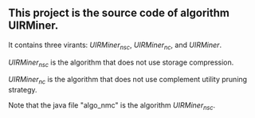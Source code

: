 ## This project is the source code of algorithm UIRMiner.

It contains three virants: $UIRMiner_{nsc}$, $UIRMiner_{nc}$, and $UIRMiner$.

$UIRMiner_{nsc}$ is the algorithm that does not use storage compression.

$UIRMiner_{nc}$ is the algorithm that does not use complement utility pruning strategy.

Note that the java file "algo_nmc" is the algorithm $UIRMiner_{nsc}$.
